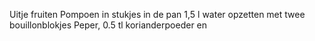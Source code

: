 Uitje fruiten
Pompoen in stukjes in de pan
1,5 l water opzetten met twee bouillonblokjes
Peper, 0.5 tl korianderpoeder en

